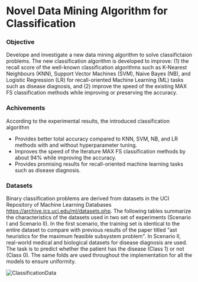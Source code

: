 # Novel Data Mining Algorithm for Classification

### Objective 
Develope and investigate a new data mining algorithm to solve classifictaion problems. The new classification algorithm is developed to improve: (1) the recall score of the well-known classification algorithms such as K-Nearest Neighbours (KNN), Support Vector Machines (SVM), Naive Bayes (NB), and Logistic Regression (LR) for recall-oriented Machine Learning (ML) tasks such as disease diagnosis, and (2) improve the speed of the existing MAX FS classification methods while improving or preserving the accuracy.

### Achivements
According to the experimental results, the introduced classification algorithm

- Provides better total accuracy compared to KNN, SVM, NB, and LR methods with and without hyperparameter tuning. 
- Improves the speed of the lterature MAX FS classification methods by about 94% while improving the accuracy.
- Provides promising results for recall-oriented machine learning tasks such as disease diagnosis. 



### Datasets
 Binary classification problems are derived from datasets in the UCI Repository of Machine Learning Databases https://archive.ics.uci.edu/ml/datasets.php. The following tables  summarize the characteristics of the datasets used in two set of experiments (Scenario I and Scenario II). In the first scenario, the training set is identical to the entire dataset to compare with previous results of the paper titled "ast heuristics for the maximum feasible subsystem problem". In Scenario II, real-world medical and biological datasets for disease diagnosis are used. The task is to predict whether the patient has the disease (Class 1) or not (Class 0). The same folds are used throughout the implementation for all the models to ensure uniformity.

![ClassificationData](https://user-images.githubusercontent.com/59096353/114231621-a9c6b880-9948-11eb-9bc4-508e4ba45e78.png)







